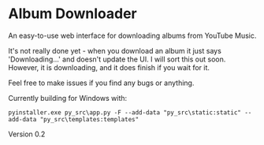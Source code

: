 # Album Downloader

An easy-to-use web interface for downloading albums from
YouTube Music.

It's not really done yet - when you download an album it 
just says 'Downloading...' and doesn't update the UI. I
will sort this out soon. However, it is downloading, and
it does finish if you wait for it.

Feel free to make issues if you find any bugs or anything.

Currently building for Windows with:

```shell
pyinstaller.exe py_src\app.py -F --add-data "py_src\static:static" --add-data "py_src\templates:templates"
```

Version 0.2